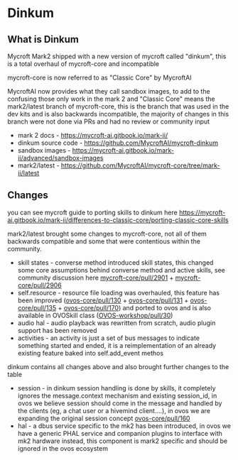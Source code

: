 # Dinkum

## What is Dinkum

Mycroft Mark2 shipped with a new version of mycroft called "dinkum", this is a total overhaul of mycroft-core and
incompatible

mycroft-core is now referred to as "Classic Core" by MycroftAI

MycroftAI now provides what they call sandbox images, to add to the confusing those only work in the mark 2 and "Classic
Core" means the mark2/latest branch of mycroft-core, this is the branch that was used in the dev kits and is also
backwards incompatible, the majority of changes in this branch were not done via PRs and had no review or community input

- mark 2 docs - https://mycroft-ai.gitbook.io/mark-ii/
- dinkum source code - https://github.com/MycroftAI/mycroft-dinkum
- sandbox images - https://mycroft-ai.gitbook.io/mark-ii/advanced/sandbox-images
- mark2/latest - https://github.com/MycroftAI/mycroft-core/tree/mark-ii/latest

## Changes

you can see mycroft guide to porting skills to dinkum here https://mycroft-ai.gitbook.io/mark-ii/differences-to-classic-core/porting-classic-core-skills

mark2/latest brought some changes to mycroft-core, not all of them backwards compatible and some that were contentious
within the community.

- skill states - converse method introduced skill states, this changed some core assumptions behind converse method and
  active skills, see community discussion
  here [mycroft-core/pull/2901](https://github.com/MycroftAI/mycroft-core/pull/2901) + [mycroft-core/pull/2906](https://github.com/MycroftAI/mycroft-core/pull/2906)
- self.resource - resource file loading was overhauled, this feature has been
  improved ([ovos-core/pull/130](https://github.com/OpenVoiceOS/ovos-core/pull/130) + [ovos-core/pull/131](https://github.com/OpenVoiceOS/ovos-core/pull/131) + [ovos-core/pull/135](https://github.com/OpenVoiceOS/ovos-core/pull/135) + [ovos-core/pull/170](https://github.com/OpenVoiceOS/ovos-core/pull/170))
  and ported to ovos and is also available in OVOSkill class ([OVOS-workshop/pull/30](https://github.com/OpenVoiceOS/OVOS-workshop/pull/30))
- audio hal - audio playback was rewritten from scratch, audio plugin support has been removed
- activities - an activity is just a set of bus messages to indicate something started and ended, it is a reimplementation of an already existing feature baked into self.add_event methos

dinkum contains all changes above and also brought further changes to the table

- session - in dinkum session handling is done by skills, it completely ignores the message.context mechanism and existing session_id, in ovos we believe session should come in the message and handled by the clients (eg, a chat user or a hivemind client....), in ovos we are expanding the original session concept  [ovos-core/pull/160](https://github.com/OpenVoiceOS/ovos-core/pull/160)
- hal - a dbus service specific to the mk2 has been introduced, in ovos we have a generic PHAL service and companion plugins to interface with mk2 hardware instead, this component is mark2 specific and should be ignored in the ovos ecosystem